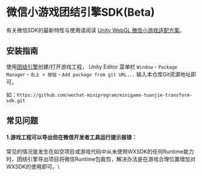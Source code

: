 # 微信小游戏团结引擎SDK(Beta)

有关微信SDK的最新特性与使用请阅读 [Unity WebGL 微信小游戏适配方案](https://github.com/wechat-miniprogram/minigame-unity-webgl-transform)。

## 安装指南

使用[团结引擎](https://unity.cn/tuanjie/tuanjieyinqing)创建/打开游戏工程，
Unity Editor 菜单栏 `Window` - `Package Manager` - `右上 + 按钮` - `Add package from git URL...` 输入本仓库Git资源地址即可。

如：`https://github.com/wechat-miniprogram/minigame-tuanjie-transform-sdk.git`

## 常见问题

#### 1.游戏工程可以导出但在微信开发者工具运行提示报错：
常见的情况是发生在如空项目或游戏代码中从未使用WXSDK的任何Runtime能力时，团结引擎导出项目将微信Runtime包裁剪，解决办法是在游戏合理位置增加对WXSDK的使用即可。\
